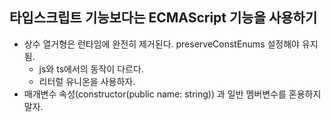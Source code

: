 ## 타입스크립트 기능보다는 ECMAScript 기능을 사용하기

- 상수 열거형은 런타임에 완전히 제거된다. preserveConstEnums 설정해야 유지됨.
    - js와 ts에서의 동작이 다르다.
    - 리터럴 유니온을 사용하자.
- 매개변수 속성(constructor(public name: string)) 과 일반 멤버변수를 혼용하지 말자.
